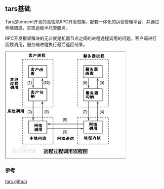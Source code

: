 ## tars基础
Tars是tencent开发的高性能RPC开发框架，配套一体化的运营管理平台，并通过伸缩调度，实现运维半托管服务。

RPC开发框架解决的无非就是机器节点之间的进程远程调用的问题。客户端进行函数调用，服务端进程执行最后返回结果。

![](image/rpc0.jpg)



### 参考
[tars github](https://github.com/Tencent/Tars/blob/master/README.zh.md)
